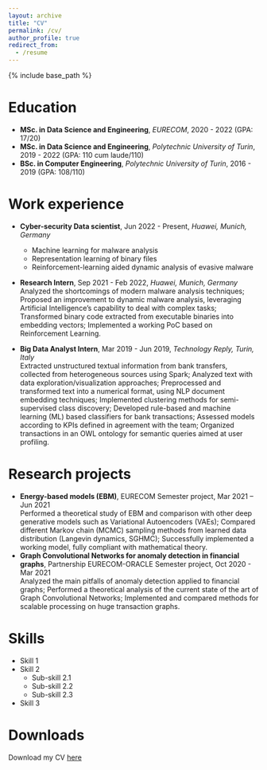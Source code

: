 ```yaml
---
layout: archive
title: "CV"
permalink: /cv/
author_profile: true
redirect_from:
  - /resume
---
```


{% include base_path %}

Education
======
* **MSc. in Data Science and Engineering**, *EURECOM*, 2020 - 2022 (GPA: 17/20)
* **MSc. in Data Science and Engineering**, *Polytechnic University of Turin*, 2019 - 2022 (GPA: 110 cum laude/110)
* **BSc. in Computer Engineering**, *Polytechnic University of Turin*, 2016 - 2019 (GPA: 108/110)

Work experience
======
* **Cyber-security Data scientist**, Jun 2022 - Present, *Huawei, Munich, Germany*
  * Machine learning for malware analysis
  * Representation learning of binary files
  * Reinforcement-learning aided dynamic analysis of evasive malware

* **Research Intern**, Sep 2021 - Feb 2022, *Huawei, Munich, Germany*    
  Analyzed the shortcomings of modern malware analysis techniques; Proposed an improvement to
dynamic malware analysis, leveraging Artificial Intelligence’s capability to deal with complex tasks;
Transformed binary code extracted from executable binaries into embedding vectors;
Implemented a working PoC based on Reinforcement Learning.

* **Big Data Analyst Intern**, Mar 2019 - Jun 2019, *Technology Reply, Turin, Italy*  
  Extracted unstructured textual information from bank transfers, collected from heterogeneous
sources using Spark; Analyzed text with data exploration/visualization approaches; Preprocessed
and transformed text into a numerical format, using NLP document embedding techniques;
Implemented clustering methods for semi-supervised class discovery; Developed rule-based and
machine learning (ML) based classifiers for bank transactions; Assessed models according to KPIs
defined in agreement with the team; Organized transactions in an OWL ontology for semantic
queries aimed at user profiling.


Research projects
======
* **Energy-based models (EBM)**, EURECOM Semester project, Mar 2021 – Jun 2021  
Performed a theoretical study of EBM and comparison with other deep generative models such as
Variational Autoencoders (VAEs); Compared different Markov chain (MCMC) sampling methods
from learned data distribution (Langevin dynamics, SGHMC); Successfully implemented a working
model, fully compliant with mathematical theory.
* **Graph Convolutional Networks for anomaly detection in financial graphs**, Partnership
EURECOM-ORACLE Semester project, Oct 2020 - Mar 2021  
Analyzed the main pitfalls of anomaly detection applied to financial graphs; Performed a
theoretical analysis of the current state of the art of Graph Convolutional Networks; Implemented
and compared methods for scalable processing on huge transaction graphs.

  
Skills
======
* Skill 1
* Skill 2
  * Sub-skill 2.1
  * Sub-skill 2.2
  * Sub-skill 2.3
* Skill 3

Downloads
======
Download my CV [here](../files/CV.pdf)
